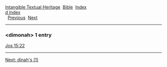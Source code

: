 [Intangible Textual Heritage](../../index)  [Bible](../index) 
[Index](index)   
[d Index](_d_)  
  [Previous](c03154)  [Next](c03156) 

------------------------------------------------------------------------

### &lt;dimonah&gt; 1 entry

[Jos 15:22](../kjv/jos015.htm#022)  

------------------------------------------------------------------------

[Next: dinah's (1)](c03156)
